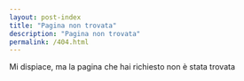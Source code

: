 ```yaml
---
layout: post-index
title: "Pagina non trovata"
description: "Pagina non trovata"
permalink: /404.html
---  
```


Mi dispiace, ma la pagina che hai richiesto non è stata trovata